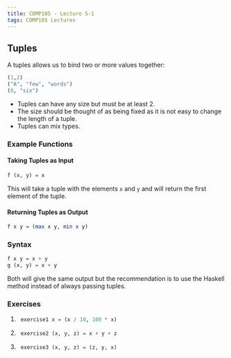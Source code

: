 ```yaml
---
title: COMP105 - Lecture 5-1
tags: COMP105 Lectures
---
```

## Tuples
A tuples allows us to bind two or more values together:

```haskell
(1,2)
("A", "few", "words")
(6, "six")
```

* Tuples can have any size but must be at least 2. 
* The size should be thought of as being fixed as it is not easy to change  the length of a tuple. 
* Tuples can mix types.

### Example Functions
#### Taking Tuples as Input
```haskell
f (x, y) = x
```

This will take a tuple with the elements `x` and `y` and will return the first element of the tuple.

#### Returning Tuples as Output
```haskell
f x y = (max x y, min x y)
```

### Syntax
```haskell
f x y = x + y
g (x, y) = x + y
```

Both will give the same output but the recommendation is to use the Haskell method instead of always passing tuples.

### Exercises
1. ```haskell
	exercise1 x = (x / 10, 100 * x)
	```
	
1. ```haskell
	exercise2 (x, y, z) = x + y + z
	```
	
1. ```haskell
	exercise3 (x, y, z) = (z, y, x)
	```